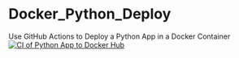# Docker_Python_Deploy
Use GitHub Actions to Deploy a Python App in a Docker Container
[![CI of Python App to Docker Hub](https://github.com/npworkcode/Docker_Python_Deploy/actions/workflows/main.yml/badge.svg)](https://github.com/npworkcode/Docker_Python_Deploy/actions/workflows/main.yml)
